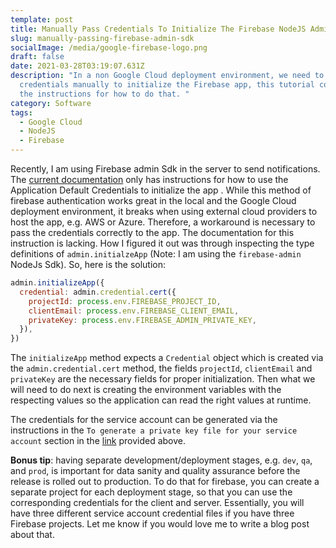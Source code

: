 ```yaml
---
template: post
title: Manually Pass Credentials To Initialize The Firebase NodeJS Admin Sdk
slug: manually-passing-firebase-admin-sdk
socialImage: /media/google-firebase-logo.png
draft: false
date: 2021-03-28T03:19:07.631Z
description: "In a non Google Cloud deployment environment, we need to pass the
  credentials manually to initialize the Firebase app, this tutorial contains
  the instructions for how to do that. "
category: Software
tags:
  - Google Cloud
  - NodeJS
  - Firebase
---
```

Recently, I am using Firebase admin Sdk in the server to send notifications. The [current documentation](https://firebase.google.com/docs/admin/setup#initialize_the_sdk) only has instructions for how to use the Application Default Credentials to initialize the app . While this method of firebase authentication works great in the local and the Google Cloud deployment environment, it breaks when using external cloud providers to host the app, e.g. AWS or Azure. Therefore, a workaround is necessary to pass the credentials correctly to the app. The documentation for this instruction is lacking. How I figured it out was through inspecting the type definitions of `admin.initialzeApp` (Note: I am using the `firebase-admin` NodeJs Sdk). So, here is the solution:

```javascript
admin.initializeApp({
  credential: admin.credential.cert({
    projectId: process.env.FIREBASE_PROJECT_ID,
    clientEmail: process.env.FIREBASE_CLIENT_EMAIL,
    privateKey: process.env.FIREBASE_ADMIN_PRIVATE_KEY,
  }),
})
```

The `initializeApp` method expects a `Credential` object which is created via the `admin.credential.cert` method, the fields `projectId`, `clientEmail` and `privateKey` are the necessary fields for proper initialization. Then what we will need to do next is creating the environment variables with the respecting values so the application can read the right values at runtime.

The credentials for the service account can be generated via the instructions in the `To generate a private key file for your service account` section in the [link](https://firebase.google.com/docs/admin/setup#initialize_the_sdk) provided above.

**Bonus tip**: having separate development/deployment stages, e.g. `dev`, `qa`, and `prod`, is important for data sanity and quality assurance before the release is rolled out to production. To do that for firebase, you can create a separate project for each deployment stage, so that you can use the corresponding credentials for the client and server. Essentially, you will have three different service account credential files if you have three Firebase projects. Let me know if you would love me to write a blog post about that.    

